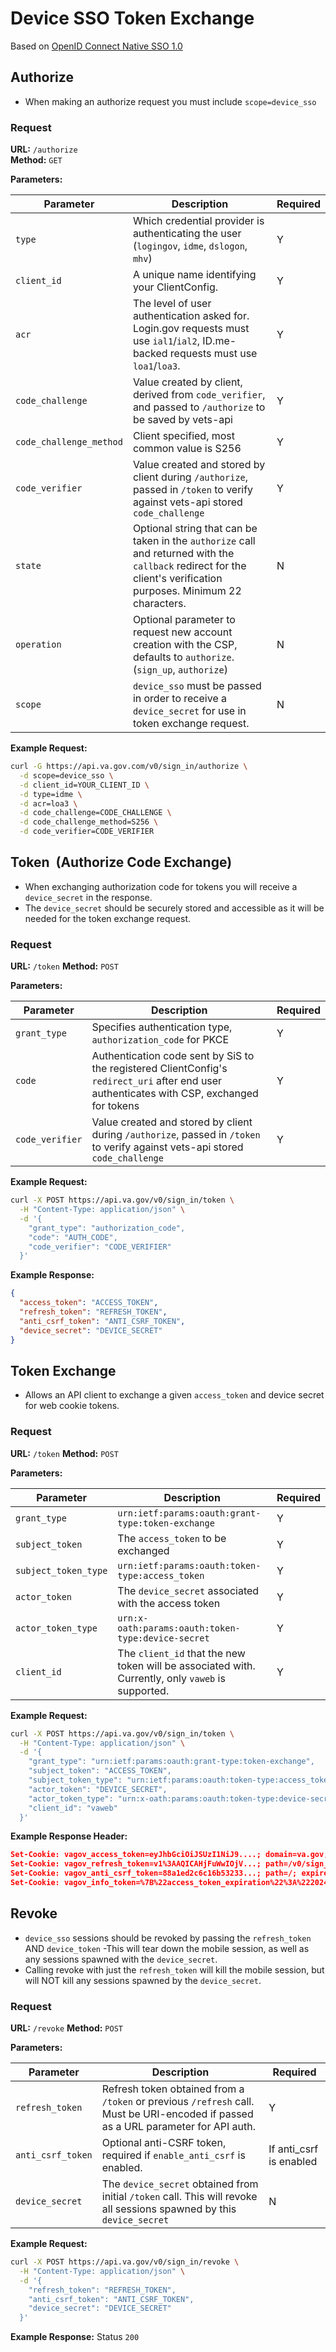 # Device SSO Token Exchange
Based on [OpenID Connect Native SSO 1.0](https://openid.net/specs/openid-connect-native-sso-1_0.html)

## Authorize
- When making an authorize request you must include `scope=device_sso`
### Request

**URL:** `/authorize`  
**Method:** `GET`

**Parameters:**

| Parameter               | Description                                                                                                                                                        | Required |
| ----------------------- | ------------------------------------------------------------------------------------------------------------------------------------------------------------------ | -------- |
| `type`                  | Which credential provider is authenticating the user (`logingov`, `idme`, `dslogon`, `mhv`)                                                                        | Y        |
| `client_id`             | A unique name identifying your ClientConfig.                                                                                                                       | Y        |
| `acr`                   | The level of user authentication asked for. Login.gov requests must use `ial1`/`ial2`, ID.me-backed requests must use `loa1`/`loa3`.                               | Y        |
| `code_challenge`        | Value created by client, derived from `code_verifier`, and passed to `/authorize` to be saved by vets-api                                                          | Y        |
| `code_challenge_method` | Client specified, most common value is S256                                                                                                                        | Y        |
| `code_verifier`         | Value created and stored by client during `/authorize`, passed in `/token` to verify against vets-api stored `code_challenge`                                      | Y        |
| `state`                 | Optional string that can be taken in the `authorize` call and returned with the `callback` redirect for the client's verification purposes. Minimum 22 characters. | N        |
| `operation`             | Optional parameter to request new account creation with the CSP, defaults to `authorize`. (`sign_up`, `authorize`)                                                 | N        |
| `scope`                 | `device_sso` must be passed in order to receive a `device_secret` for use in token exchange request.                                                               | N        |


**Example Request:**
```bash
curl -G https://api.va.gov.com/v0/sign_in/authorize \
  -d scope=device_sso \
  -d client_id=YOUR_CLIENT_ID \
  -d type=idme \
  -d acr=loa3 \
  -d code_challenge=CODE_CHALLENGE \
  -d code_challenge_method=S256 \
  -d code_verifier=CODE_VERIFIER
  ```

## Token  (Authorize Code Exchange)
- When exchanging authorization code for tokens you will receive a `device_secret` in the response. 
- The `device_secret` should be securely stored and accessible as it will be needed for the token exchange request.

### Request

**URL:** `/token`
**Method:** `POST`

**Parameters:**

| Parameter       | Description                                                                                                                                 | Required |
| --------------- | ------------------------------------------------------------------------------------------------------------------------------------------- | -------- |
| `grant_type`    | Specifies authentication type, `authorization_code` for PKCE                                                                                | Y        |
| `code`          | Authentication code sent by SiS to the registered ClientConfig's `redirect_uri` after end user authenticates with CSP, exchanged for tokens | Y        |
| `code_verifier` | Value created and stored by client during `/authorize`, passed in `/token` to verify against vets-api stored `code_challenge`               | Y        |

**Example Request:**
```bash
curl -X POST https://api.va.gov/v0/sign_in/token \
  -H "Content-Type: application/json" \
  -d '{
    "grant_type": "authorization_code",
    "code": "AUTH_CODE",
    "code_verifier": "CODE_VERIFIER"
  }'
```

**Example Response:**
```json
{
  "access_token": "ACCESS_TOKEN",
  "refresh_token": "REFRESH_TOKEN",
  "anti_csrf_token": "ANTI_CSRF_TOKEN",
  "device_secret": "DEVICE_SECRET"
}
```

## Token Exchange
- Allows an API client to exchange a given `access_token` and device secret for web cookie tokens.

### Request

**URL:** `/token`
**Method:** `POST`

**Parameters:**

| Parameter            | Description                                                                                        | Required |
| -------------------- | -------------------------------------------------------------------------------------------------- | -------- |
| `grant_type`         | `urn:ietf:params:oauth:grant-type:token-exchange`                                                  | Y        |
| `subject_token`      | The `access_token` to be exchanged                                                                 | Y        |
| `subject_token_type` | `urn:ietf:params:oauth:token-type:access_token`                                                    | Y        |
| `actor_token`        | The `device_secret` associated with the access token                                               | Y        |
| `actor_token_type`   | `urn:x-oath:params:oauth:token-type:device-secret`                                                 | Y        |
| `client_id`          | The `client_id` that the new token will be associated with.  Currently, only `vaweb` is supported. | Y        |

**Example Request:**
```bash
curl -X POST https://api.va.gov/v0/sign_in/token \
  -H "Content-Type: application/json" \
  -d '{
    "grant_type": "urn:ietf:params:oauth:grant-type:token-exchange",
    "subject_token": "ACCESS_TOKEN",
    "subject_token_type": "urn:ietf:params:oauth:token-type:access_token",
    "actor_token": "DEVICE_SECRET",
    "actor_token_type": "urn:x-oath:params:oauth:token-type:device-secret",
    "client_id": "vaweb"
  }'
```

**Example Response Header:**
```json
Set-Cookie: vagov_access_token=eyJhbGciOiJSUzI1NiJ9....; domain=va.gov; path=/; expires=Thu, 06 Jun 2024 18:34:35 GMT; secure; HttpOnly; SameSite=Lax
Set-Cookie: vagov_refresh_token=v1%3AAQICAHjFuWwIOjV...; path=/v0/sign_in/refresh; expires=Thu, 06 Jun 2024 18:34:35 GMT; secure; HttpOnly; SameSite=Lax
Set-Cookie: vagov_anti_csrf_token=88a1ed2c6c16b53233...; path=/; expires=Thu, 06 Jun 2024 18:34:35 GMT; secure; HttpOnly; SameSite=Lax
Set-Cookie: vagov_info_token=%7B%22access_token_expiration%22%3A%222024-06-06T18%3A09%3A35.946Z%22%2C%22refresh_token_expiration%22%3A%222024-06-06T18%3A34%3A35.760Z%22%7D; domain=va.gov; path=/; expires=Thu, 06 Jun 2024 18:34:35 GMT; secure; SameSite=Lax
```

## Revoke
- `device_sso` sessions should be revoked by passing the `refresh_token` AND `device_token`
	-This will tear down the mobile session, as well as any sessions spawned with the `device_secret`.
- Calling revoke with just the `refresh_token` will kill the mobile session, but will NOT kill any sessions spawned by the `device_secret`.

### Request

**URL:** `/revoke`
**Method:** `POST`

**Parameters:**

| Parameter         | Description                                                                                                                        | Required                |
| ----------------- | ---------------------------------------------------------------------------------------------------------------------------------- | ----------------------- |
| `refresh_token`   | Refresh token obtained from a `/token` or previous `/refresh` call. Must be URI-encoded if passed as a URL parameter for API auth. | Y                       |
| `anti_csrf_token` | Optional anti-CSRF token, required if `enable_anti_csrf` is enabled.                                                               | If anti_csrf is enabled |
| `device_secret`   | The `device_secret` obtained from initial `/token` call. This will revoke all sessions spawned by this `device_secret`             | N                       |
**Example Request:**
```bash
curl -X POST https://api.va.gov/v0/sign_in/revoke \
  -H "Content-Type: application/json" \
  -d '{
    "refresh_token": "REFRESH_TOKEN",
    "anti_csrf_token": "ANTI_CSRF_TOKEN",
    "device_secret": "DEVICE_SECRET"
  }'
```

**Example Response:**
Status `200`
